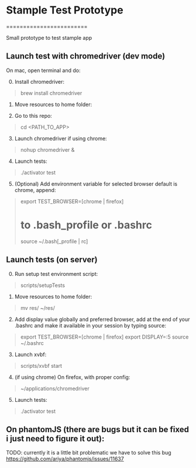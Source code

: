 # Stample Test Prototype
========================

Small prototype to test stample app


## Launch test with chromedriver (dev mode)
 
On mac, open terminal and do: 

0. Install chromedriver:
  > brew install chromedriver
  
1. Move resources to home folder:

2. Go to this repo:  
  > cd \<PATH_TO_APP\> 

3. Launch chromedriver if using chrome:  
  > nohup chromedriver \&
  
4. Launch tests:
  > ./activator test
  
5. (Optional) Add environment variable for selected browser default is chrome, append:
  > export TEST_BROWSER=[chrome | firefox]
  > # to .bash_profile or .bashrc
  > source ~/.bash[_profile | rc]

  
## Launch tests (on server)

0. Run setup test environment script:
  > scripts/setupTests
    
1. Move resources to home folder:
  > mv res/ ~/res/

2. Add display value globally and preferred browser, add at the end of your .bashrc and make it available in your session by typing source:
  > export TEST_BROWSER=[chrome | firefox]
  > export DISPLAY=:5 
  > source ~/.bashrc

3. Launch xvbf:
  > scripts/xvbf start

4. (if using chrome) On firefox, with proper config:
  > ~/applications/chromedriver

5. Launch tests:
  > ./activator test    
       

## On phantomJS (there are bugs but it can be fixed i just need to figure it out): 
TODO: currently it is a little bit problematic we have to solve this bug
https://github.com/ariya/phantomjs/issues/11637
